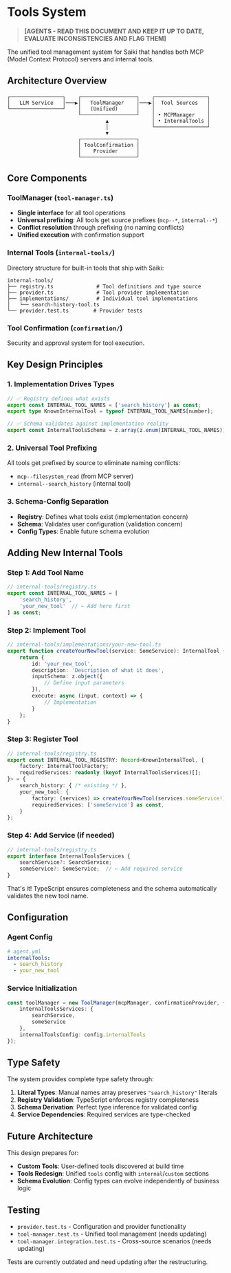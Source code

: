 # Tools System

> **[AGENTS - READ THIS DOCUMENT AND KEEP IT UP TO DATE, EVALUATE INCONSISTENCIES AND FLAG THEM]**

The unified tool management system for Saiki that handles both MCP (Model Context Protocol) servers and internal tools.

## Architecture Overview

```
┌─────────────────┐    ┌──────────────────┐    ┌─────────────────┐
│   LLM Service   │───▶│   ToolManager    │───▶│  Tool Sources   │
└─────────────────┘    │   (Unified)      │    │                 │
                       └──────────────────┘    │ • MCPManager    │
                                ▲              │ • InternalTools │
                                │              └─────────────────┘
                                ▼
                       ┌──────────────────┐
                       │ ToolConfirmation │
                       │    Provider      │
                       └──────────────────┘
```

## Core Components

### ToolManager (`tool-manager.ts`)
- **Single interface** for all tool operations
- **Universal prefixing**: All tools get source prefixes (`mcp--*`, `internal--*`)
- **Conflict resolution** through prefixing (no naming conflicts)
- **Unified execution** with confirmation support

### Internal Tools (`internal-tools/`)
Directory structure for built-in tools that ship with Saiki:

```
internal-tools/
├── registry.ts              # Tool definitions and type source
├── provider.ts              # Tool provider implementation
├── implementations/         # Individual tool implementations
│   └── search-history-tool.ts
└── provider.test.ts        # Provider tests
```

### Tool Confirmation (`confirmation/`)
Security and approval system for tool execution.

## Key Design Principles

### 1. Implementation Drives Types
```typescript
// ✅ Registry defines what exists
export const INTERNAL_TOOL_NAMES = ['search_history'] as const;
export type KnownInternalTool = typeof INTERNAL_TOOL_NAMES[number];

// ✅ Schema validates against implementation reality
export const InternalToolsSchema = z.array(z.enum(INTERNAL_TOOL_NAMES));
```

### 2. Universal Tool Prefixing
All tools get prefixed by source to eliminate naming conflicts:
- `mcp--filesystem_read` (from MCP server)
- `internal--search_history` (internal tool)

### 3. Schema-Config Separation
- **Registry**: Defines what tools exist (implementation concern)
- **Schema**: Validates user configuration (validation concern)  
- **Config Types**: Enable future schema evolution

## Adding New Internal Tools

### Step 1: Add Tool Name
```typescript
// internal-tools/registry.ts
export const INTERNAL_TOOL_NAMES = [
    'search_history',
    'your_new_tool'  // ← Add here first
] as const;
```

### Step 2: Implement Tool
```typescript
// internal-tools/implementations/your-new-tool.ts
export function createYourNewTool(service: SomeService): InternalTool {
    return {
        id: 'your_new_tool',
        description: 'Description of what it does',
        inputSchema: z.object({
            // Define input parameters
        }),
        execute: async (input, context) => {
            // Implementation
        }
    };
}
```

### Step 3: Register Tool
```typescript
// internal-tools/registry.ts
export const INTERNAL_TOOL_REGISTRY: Record<KnownInternalTool, {
    factory: InternalToolFactory;
    requiredServices: readonly (keyof InternalToolsServices)[];
}> = {
    search_history: { /* existing */ },
    your_new_tool: {
        factory: (services) => createYourNewTool(services.someService!),
        requiredServices: ['someService'] as const,
    }
};
```

### Step 4: Add Service (if needed)
```typescript
// internal-tools/registry.ts
export interface InternalToolsServices {
    searchService?: SearchService;
    someService?: SomeService;  // ← Add required service
}
```

That's it! TypeScript ensures completeness and the schema automatically validates the new tool name.

## Configuration

### Agent Config
```yaml
# agent.yml
internalTools:
  - search_history
  - your_new_tool
```

### Service Initialization
```typescript
const toolManager = new ToolManager(mcpManager, confirmationProvider, {
    internalToolsServices: { 
        searchService,
        someService 
    },
    internalToolsConfig: config.internalTools
});
```

## Type Safety

The system provides complete type safety through:

1. **Literal Types**: Manual names array preserves `"search_history"` literals
2. **Registry Validation**: TypeScript enforces registry completeness  
3. **Schema Derivation**: Perfect type inference for validated config
4. **Service Dependencies**: Required services are type-checked

## Future Architecture

This design prepares for:
- **Custom Tools**: User-defined tools discovered at build time
- **Tools Redesign**: Unified `tools` config with `internal`/`custom` sections
- **Schema Evolution**: Config types can evolve independently of business logic

## Testing

- `provider.test.ts` - Configuration and provider functionality
- `tool-manager.test.ts` - Unified tool management (needs updating)
- `tool-manager.integration.test.ts` - Cross-source scenarios (needs updating)

Tests are currently outdated and need updating after the restructuring.